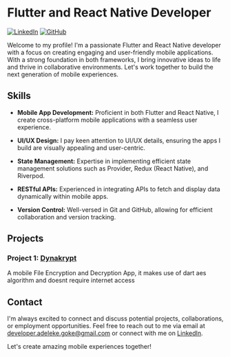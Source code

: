 # Flutter and React Native Developer

[![LinkedIn](https://img.shields.io/badge/LinkedIn-Connect-blue)]([https://www.linkedin.com/in/your-profile-link](https://www.linkedin.com/in/ayomide-adegoke-876788217))
[![GitHub](https://img.shields.io/badge/GitHub-Follow-green)](https://github.com/ayomideio)

Welcome to my profile! I'm a passionate Flutter and React Native developer with a focus on creating engaging and user-friendly mobile applications. With a strong foundation in both frameworks, I bring innovative ideas to life and thrive in collaborative environments. Let's work together to build the next generation of mobile experiences.

## Skills

- **Mobile App Development:** Proficient in both Flutter and React Native, I create cross-platform mobile applications with a seamless user experience.

- **UI/UX Design:** I pay keen attention to UI/UX details, ensuring the apps I build are visually appealing and user-centric.

- **State Management:** Expertise in implementing efficient state management solutions such as Provider, Redux (React Native), and Riverpod.

- **RESTful APIs:** Experienced in integrating APIs to fetch and display data dynamically within mobile apps.

- **Version Control:** Well-versed in Git and GitHub, allowing for efficient collaboration and version tracking.

## Projects

### Project 1: [Dynakrypt](https://github.com/ayomideio/dynakrypt)

A mobile File Encryption and Decryption App, it makes use of dart aes algorithm and doesnt require internet access



## Contact

I'm always excited to connect and discuss potential projects, collaborations, or employment opportunities. Feel free to reach out to me via email at developer.adeleke.goke@gmail.com or connect with me on [LinkedIn]([https://www.linkedin.com/in/your-profile-link](https://www.linkedin.com/in/ayomide-adegoke-876788217)https://www.linkedin.com/in/ayomide-adegoke-876788217).

Let's create amazing mobile experiences together!
